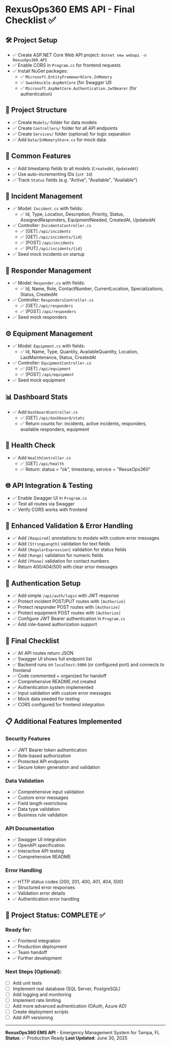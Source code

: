 # RexusOps360 EMS API - Final Checklist ✅

## 🛠️ Project Setup
- ✅ Create ASP.NET Core Web API project: `dotnet new webapi -n RexusOps360.API`
- ✅ Enable CORS in `Program.cs` for frontend requests
- ✅ Install NuGet packages:
  - ✅ `Microsoft.EntityFrameworkCore.InMemory`
  - ✅ `Swashbuckle.AspNetCore` (for Swagger UI)
  - ✅ `Microsoft.AspNetCore.Authentication.JwtBearer` (for authentication)

## 📁 Project Structure
- ✅ Create `Models/` folder for data models
- ✅ Create `Controllers/` folder for all API endpoints
- ✅ Create `Services/` folder (optional) for logic separation
- ✅ Add `Data/InMemoryStore.cs` for mock data

## 🔁 Common Features
- ✅ Add timestamp fields to all models (`CreatedAt`, `UpdatedAt`)
- ✅ Use auto-incrementing IDs (`int Id`)
- ✅ Track `Status` fields (e.g. "Active", "Available", "Available")

## 🚨 Incident Management
- ✅ Model: `Incident.cs` with fields:
  - ✅ Id, Type, Location, Description, Priority, Status, AssignedResponders, EquipmentNeeded, CreatedAt, UpdatedAt
- ✅ Controller: `IncidentsController.cs`
  - ✅ [GET] `/api/incidents`
  - ✅ [GET] `/api/incidents/{id}`
  - ✅ [POST] `/api/incidents`
  - ✅ [PUT] `/api/incidents/{id}`
- ✅ Seed mock incidents on startup

## 🧑 Responder Management
- ✅ Model: `Responder.cs` with fields:
  - ✅ Id, Name, Role, ContactNumber, CurrentLocation, Specializations, Status, CreatedAt
- ✅ Controller: `RespondersController.cs`
  - ✅ [GET] `/api/responders`
  - ✅ [POST] `/api/responders`
- ✅ Seed mock responders

## ⚙️ Equipment Management
- ✅ Model: `Equipment.cs` with fields:
  - ✅ Id, Name, Type, Quantity, AvailableQuantity, Location, LastMaintenance, Status, CreatedAt
- ✅ Controller: `EquipmentController.cs`
  - ✅ [GET] `/api/equipment`
  - ✅ [POST] `/api/equipment`
- ✅ Seed mock equipment

## 📊 Dashboard Stats
- ✅ Add `DashboardController.cs`
  - ✅ [GET] `/api/dashboard/stats`
  - ✅ Return counts for: incidents, active incidents, responders, available responders, equipment

## 💬 Health Check
- ✅ Add `HealthController.cs`
  - ✅ [GET] `/api/health`
  - ✅ Return: status = "ok", timestamp, service = "RexusOps360"

## 🌐 API Integration & Testing
- ✅ Enable Swagger UI in `Program.cs`
- ✅ Test all routes via Swagger
- ✅ Verify CORS works with frontend

## 🧪 Enhanced Validation & Error Handling
- ✅ Add `[Required]` annotations to models with custom error messages
- ✅ Add `[StringLength]` validation for text fields
- ✅ Add `[RegularExpression]` validation for status fields
- ✅ Add `[Range]` validation for numeric fields
- ✅ Add `[Phone]` validation for contact numbers
- ✅ Return 400/404/500 with clear error messages

## 🔐 Authentication Setup
- ✅ Add simple `/api/auth/login` with JWT response
- ✅ Protect incident POST/PUT routes with `[Authorize]`
- ✅ Protect responder POST routes with `[Authorize]`
- ✅ Protect equipment POST routes with `[Authorize]`
- ✅ Configure JWT Bearer authentication in `Program.cs`
- ✅ Add role-based authorization support

## 🚀 Final Checklist
- ✅ All API routes return JSON
- ✅ Swagger UI shows full endpoint list
- ✅ Backend runs on `localhost:5000` (or configured port) and connects to frontend
- ✅ Code commented + organized for handoff
- ✅ Comprehensive README.md created
- ✅ Authentication system implemented
- ✅ Input validation with custom error messages
- ✅ Mock data seeded for testing
- ✅ CORS configured for frontend integration

## 📋 Additional Features Implemented

### Security Features
- ✅ JWT Bearer token authentication
- ✅ Role-based authorization
- ✅ Protected API endpoints
- ✅ Secure token generation and validation

### Data Validation
- ✅ Comprehensive input validation
- ✅ Custom error messages
- ✅ Field length restrictions
- ✅ Data type validation
- ✅ Business rule validation

### API Documentation
- ✅ Swagger UI integration
- ✅ OpenAPI specification
- ✅ Interactive API testing
- ✅ Comprehensive README

### Error Handling
- ✅ HTTP status codes (200, 201, 400, 401, 404, 500)
- ✅ Structured error responses
- ✅ Validation error details
- ✅ Authentication error handling

## 🎯 Project Status: COMPLETE ✅

### Ready for:
- ✅ Frontend integration
- ✅ Production deployment
- ✅ Team handoff
- ✅ Further development

### Next Steps (Optional):
- [ ] Add unit tests
- [ ] Implement real database (SQL Server, PostgreSQL)
- [ ] Add logging and monitoring
- [ ] Implement rate limiting
- [ ] Add more advanced authentication (OAuth, Azure AD)
- [ ] Create deployment scripts
- [ ] Add API versioning

---

**RexusOps360 EMS API** - Emergency Management System for Tampa, FL
**Status**: ✅ Production Ready
**Last Updated**: June 30, 2025 